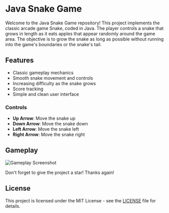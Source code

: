 # Java Snake Game

Welcome to the Java Snake Game repository! 
This project implements the classic arcade game Snake, coded in Java. 
The player controls a snake that grows in length as it eats apples that appear randomly around the game area. 
The objective is to grow the snake as long as possible without running into the game's boundaries or the snake's tail.

## Features

- Classic gameplay mechanics
- Smooth snake movement and controls
- Increasing difficulty as the snake grows
- Score tracking
- Simple and clean user interface

### Controls

- **Up Arrow**: Move the snake up
- **Down Arrow**: Move the snake down
- **Left Arrow**: Move the snake left
- **Right Arrow**: Move the snake right

## Gameplay

![Gameplay Screenshot](/assets/images/gameplay.png)

Don't forget to give the project a star! Thanks again!

## License

This project is licensed under the MIT License - see the [LICENSE](LICENSE) file for details.

